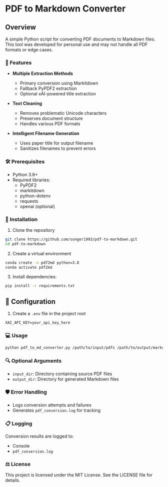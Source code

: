 # PDF to Markdown Converter

## Overview

A simple Python script for converting PDF documents to Markdown files. This tool was developed for personal use and may not handle all PDF formats or edge cases.

### 🌟 Features

- **Multiple Extraction Methods**
  - Primary conversion using Markitdown
  - Fallback PyPDF2 extraction
  - Optional xAI-powered title extraction

- **Text Cleaning**
  - Removes problematic Unicode characters
  - Preserves document structure
  - Handles various PDF formats

- **Intelligent Filename Generation**
  - Uses paper title for output filename
  - Sanitizes filenames to prevent errors

### 🛠 Prerequisites

- Python 3.8+
- Required libraries:
  - PyPDF2
  - markitdown
  - python-dotenv
  - requests
  - openai (optional)

### 🚀 Installation

1. Clone the repository
```bash
git clone https://github.com/songer1993/pdf-to-markdown.git
cd pdf-to-markdown
```
2. Create a virtual environment
```bash
conda create -n pdf2md python=3.8
conda activate pdf2md
```
3. Install dependencies:
```bash
pip install -r requirements.txt
```
## 🔧 Configuration

1. Create a `.env` file in the project root
```plaintext
XAI_API_KEY=your_api_key_here
```

### 💻 Usage
```bash
python pdf_to_md_converter.py /path/to/input/pdfs /path/to/output/markdown
```

### 🔍 Optional Arguments

- `input_dir`: Directory containing source PDF files
- `output_dir`: Directory for generated Markdown files

### 🛡 Error Handling

- Logs conversion attempts and failures
- Generates `pdf_conversion.log` for tracking

### 📋 Logging

Conversion results are logged to:
- Console
- `pdf_conversion.log`


### ⚖️ License
This project is licensed under the MIT License. See the LICENSE file for details.

